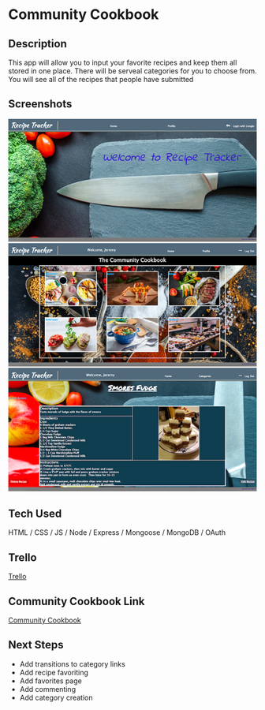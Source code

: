# Community Cookbook

## Description
This app will allow you to input your favorite recipes and keep them all stored in one place.  There will be serveal categories for you to choose from.  You will see all of the recipes that people have submitted

## Screenshots
![Login Page](public/images/loginpage.png)
![Profile Page](public/images/profilepage.png)
![Recipe Page](public/images/recipepage.png)

## Tech Used
HTML / CSS / JS / Node / Express / Mongoose / MongoDB / OAuth

## Trello
[Trello](https://trello.com/b/alhQQITZ/project-2)

## Community Cookbook Link
[Community Cookbook](https://recipe-tracker-project.herokuapp.com/)

## Next Steps
- Add transitions to category links
- Add recipe favoriting
- Add favorites page
- Add commenting
- Add category creation